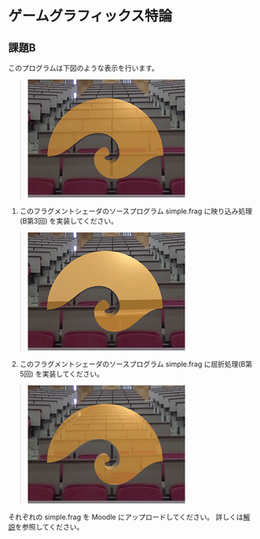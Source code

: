 # ゲームグラフィックス特論

## 課題B

このプログラムは下図のような表示を行います。

> ![透過](image/transparent.gif)

1. このフラグメントシェーダのソースプログラム simple.frag に映り込み処理 (B第3回) を実装してください。

> ![反射](image/reflect.gif)

2. このフラグメントシェーダのソースプログラム simple.frag に屈折処理(B第5回) を実装してください。

> ![屈折](image/refract.gif)

それぞれの simple.frag を Moodle にアップロードしてください。
詳しくは[解説](image/ggsampleB.pdf)を参照してください。
